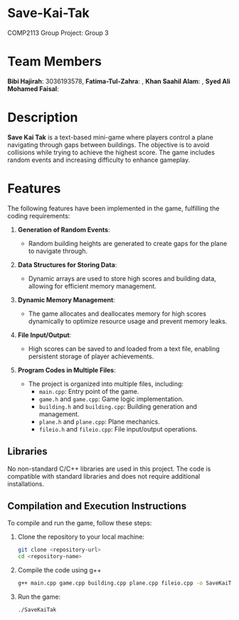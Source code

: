 # Save-Kai-Tak
COMP2113 Group Project: Group 3

# Team Members
**Bibi Hajirah**: 3036193578,
**Fatima-Tul-Zahra**: ,
**Khan Saahil Alam**: ,
**Syed Ali Mohamed Faisal**:

# Description
**Save Kai Tak** is a text-based mini-game where players control a plane navigating through gaps between buildings. The objective is to avoid collisions while trying to achieve the highest score. The game includes random events and increasing difficulty to enhance gameplay.

# Features
The following features have been implemented in the game, fulfilling the coding requirements:

1. **Generation of Random Events**: 
   - Random building heights are generated to create gaps for the plane to navigate through.

2. **Data Structures for Storing Data**: 
   - Dynamic arrays are used to store high scores and building data, allowing for efficient memory management.

3. **Dynamic Memory Management**: 
   - The game allocates and deallocates memory for high scores dynamically to optimize resource usage and prevent memory leaks.

4. **File Input/Output**: 
   - High scores can be saved to and loaded from a text file, enabling persistent storage of player achievements.

5. **Program Codes in Multiple Files**: 
   - The project is organized into multiple files, including:
     - `main.cpp`: Entry point of the game.
     - `game.h` and `game.cpp`: Game logic implementation.
     - `building.h` and `building.cpp`: Building generation and management.
     - `plane.h` and `plane.cpp`: Plane mechanics.
     - `fileio.h` and `fileio.cpp`: File input/output operations.

## Libraries
No non-standard C/C++ libraries are used in this project. The code is compatible with standard libraries and does not require additional installations.

## Compilation and Execution Instructions
To compile and run the game, follow these steps:

1. Clone the repository to your local machine:
   ```bash
   git clone <repository-url>
   cd <repository-name>

2. Compile the code using g++
   ```bash
   g++ main.cpp game.cpp building.cpp plane.cpp fileio.cpp -o SaveKaiTak

4. Run the game:
   ```bash
   ./SaveKaiTak
